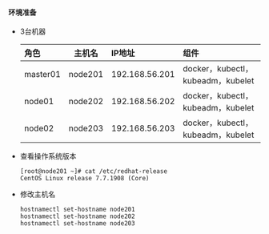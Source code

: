 #### 环境准备

- 3台机器

  | 角色     | 主机名  | IP地址         | 组件                              |
  | :------- | ------- | :------------- | :-------------------------------- |
  | master01 | node201 | 192.168.56.201 | docker，kubectl，kubeadm，kubelet |
  | node01   | node202 | 192.168.56.202 | docker，kubectl，kubeadm，kubelet |
  | node02   | node203 | 192.168.56.203 | docker，kubectl，kubeadm，kubelet |

- 查看操作系统版本

  ```shell
  [root@node201 ~]# cat /etc/redhat-release 
  CentOS Linux release 7.7.1908 (Core)
  ```

- 修改主机名

  ```shell
  hostnamectl set-hostname node201
  hostnamectl set-hostname node202
  hostnamectl set-hostname node203
  ```





